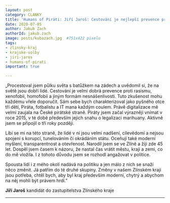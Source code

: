 ```yaml
---
layout: post
category: CLANKY
title: 'Humans of Piráti: Jiří Jaroš: Cestování je nejlepší prevence proti xenofobii a nesnášenlivosti'
date: 2020-07-05
author: Jakub Zach
authorId: jakub.zach
image: posts/kubazach.jpg  #751x422 pixelu
tags: 
- zlinsky-kraj
- krajske-volby
- jiri-jaros
- humans-of-pirati
important: true

---
```


„Procestoval jsem půlku světa s batůžkem na zádech a uvědomil si, že na světě jsou dobří lidé. Cestování je velmi dobrá prevence proti rasismu, xenofobii, homofobii a jiným formám nesnášenlivosti. Tuto zkušenost mohu každému vřele doporučit.
Sám sebe bych charakterizoval jako pyšného otce tří dětí, Piráta, fotbalistu a IT mana každým coulem. Právě digitalizace mě velmi zaujala na České pirátské straně. Piráty jsem začal výrazněji vnímat v roce 2015, v té době především jejich snahu o legalizaci marihuany. Aktivně jsem se připojil o tři roky později.

Líbí se mi na této straně, že lidé v ní jsou velmi nadšení, cílevědomí a nejsou spojení s korupcí, tunelováním či okrádáním státu. Oceňuji také moderní myšlení, transparentnost a otevřenost. Narodil jsem se ve Zlíně a žiji zde 45 let. Dospěl jsem časem k názoru, že nastal čas vrátit městu, kraji a zemi, co do mě vložila. I z tohoto důvodu jsem se rozhodl angažovat v politice.

Spousta lidí i z mého okolí nadává na politiku a jen málo z nich se snaží něco změnit. Já patřím do té druhé skupiny. Změny v našem Zlínském kraji jsou potřeba, chtěl bych, aby byl kraj především moderní, chytrý a abychom na něj mohli být právem hrdí.”

**Jiří Jaroš**
kandidát do zastupitelstva Zlínského kraje

---
